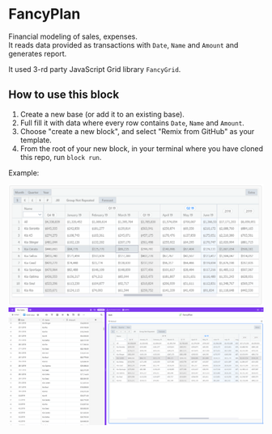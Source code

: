 # FancyPlan

Financial modeling of sales, expenses.  
It reads data provided as transactions with `Date`, `Name` and `Amount` and generates report.  
  
It used 3-rd party JavaScript Grid library `FancyGrid`.  

## How to use this block

1. Create a new base (or add it to an existing base).
2. Full fill it with data where every row contains `Date`, `Name` and `Amount`.
3. Choose "create a new block", and select "Remix from GitHub" as your template.
4. From the root of your new block, in your terminal where you have cloned this repo, run `block run`.

Example:

![Screenshot](/dealer-sales-report.png)
![Screenshot](/dealer-sales.png)

